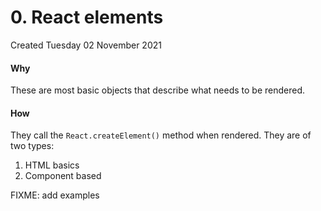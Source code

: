 # 0. React elements
Created Tuesday 02 November 2021

#### Why
These are most basic objects that describe what needs to be rendered.

#### How
They call the ``React.createElement()`` method when rendered.
They are of two types:

1. HTML basics
2. Component based


FIXME: add examples

